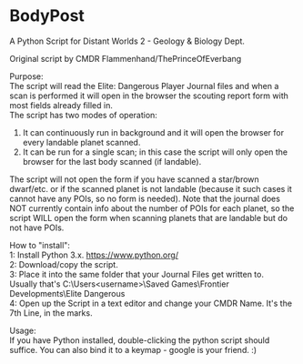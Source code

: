 # BodyPost
A Python Script for Distant Worlds 2 - Geology &amp; Biology Dept.

Original script by CMDR Flammenhand/ThePrinceOfEverbang

Purpose:<br>
The script will read the Elite: Dangerous Player Journal files and when a scan is performed it will open in the browser the scouting report form with most fields already filled in.<br>
The script has two modes of operation:<br>
1) It can continuously run in background and it will open the browser for every landable planet scanned.
2) It can be run for a single scan; in this case the script will only open the browser for the last body scanned (if landable).

The script will not open the form if you have scanned a star/brown dwarf/etc. or if the scanned planet is not landable (because it such cases it cannot have any POIs, so no form is needed).
Note that the journal does NOT currently contain info about the number of POIs for each planet, so the script WILL open the form when scanning planets that are landable but do not have POIs.

How to "install":<br>
1: Install Python 3.x. https://www.python.org/<br>
2: Download/copy the script.<br>
3: Place it into the same folder that your Journal Files get written to.<br>
   Usually that's C:\Users\<username>\Saved Games\Frontier Developments\Elite Dangerous<br>
4: Open up the Script in a text editor and change your CMDR Name. It's the 7th Line, in the marks.
   
Usage:<br>
If you have Python installed, double-clicking the python script should suffice. You can also bind it to a keymap - google is your friend. :)

